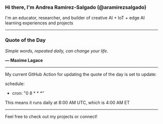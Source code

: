 ### Hi there, I'm Andrea Ramirez-Salgado (@aramirezsalgado)

I'm an educator, researcher, and builder of creative AI + IoT + edge AI learning experiences and projects

---

### Quote of the Day
<!--QUOTE_START-->
_Simple words, repeated daily, can change your life._

**— Maxime Lagace**
<!--QUOTE_END-->

---
My current GitHub Action for updating the quote of the day is set to update:

schedule:
  - cron: "0 8 * * *"


This means it runs daily at 8:00 AM UTC, which is 4:00 AM ET

---

Feel free to check out my projects or connect!
